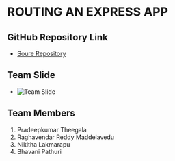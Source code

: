 # ROUTING AN EXPRESS APP

## GitHub Repository Link
- [Soure Repository](https://github.com/pradeepkumartheegala/routingExpressApp)

## Team Slide
- ![Team Slide](https://github.com/pradeepkumartheegala/routingExpressApp/raw/master/teamSlide.png "teamSlide")

## Team Members
1. Pradeepkumar Theegala
1. Raghavendar Reddy Maddelavedu
1. Nikitha Lakmarapu
1. Bhavani Pathuri


